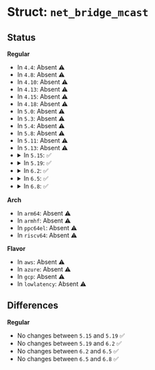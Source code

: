# Struct: <code>net_bridge_mcast</code>

## Status
<b>Regular</b>
<ul>
<li>
In <code>4.4</code>: Absent ⚠️
</li>
<li>
In <code>4.8</code>: Absent ⚠️
</li>
<li>
In <code>4.10</code>: Absent ⚠️
</li>
<li>
In <code>4.13</code>: Absent ⚠️
</li>
<li>
In <code>4.15</code>: Absent ⚠️
</li>
<li>
In <code>4.18</code>: Absent ⚠️
</li>
<li>
In <code>5.0</code>: Absent ⚠️
</li>
<li>
In <code>5.3</code>: Absent ⚠️
</li>
<li>
In <code>5.4</code>: Absent ⚠️
</li>
<li>
In <code>5.8</code>: Absent ⚠️
</li>
<li>
In <code>5.11</code>: Absent ⚠️
</li>
<li>
In <code>5.13</code>: Absent ⚠️
</li>
<li>
<details>
<summary>In <code>5.15</code>: ✅</summary>

```c
struct net_bridge_mcast {
    struct net_bridge *br;
    struct net_bridge_vlan *vlan;
    u32 multicast_last_member_count;
    u32 multicast_startup_query_count;
    u8 multicast_querier;
    u8 multicast_igmp_version;
    u8 multicast_router;
    u8 multicast_mld_version;
    long unsigned int multicast_last_member_interval;
    long unsigned int multicast_membership_interval;
    long unsigned int multicast_querier_interval;
    long unsigned int multicast_query_interval;
    long unsigned int multicast_query_response_interval;
    long unsigned int multicast_startup_query_interval;
    struct hlist_head ip4_mc_router_list;
    struct timer_list ip4_mc_router_timer;
    struct bridge_mcast_other_query ip4_other_query;
    struct bridge_mcast_own_query ip4_own_query;
    struct bridge_mcast_querier ip4_querier;
    struct hlist_head ip6_mc_router_list;
    struct timer_list ip6_mc_router_timer;
    struct bridge_mcast_other_query ip6_other_query;
    struct bridge_mcast_own_query ip6_own_query;
    struct bridge_mcast_querier ip6_querier;
};
```
</details>
</li>
<li>
<details>
<summary>In <code>5.19</code>: ✅</summary>

```c
struct net_bridge_mcast {
    struct net_bridge *br;
    struct net_bridge_vlan *vlan;
    u32 multicast_last_member_count;
    u32 multicast_startup_query_count;
    u8 multicast_querier;
    u8 multicast_igmp_version;
    u8 multicast_router;
    u8 multicast_mld_version;
    long unsigned int multicast_last_member_interval;
    long unsigned int multicast_membership_interval;
    long unsigned int multicast_querier_interval;
    long unsigned int multicast_query_interval;
    long unsigned int multicast_query_response_interval;
    long unsigned int multicast_startup_query_interval;
    struct hlist_head ip4_mc_router_list;
    struct timer_list ip4_mc_router_timer;
    struct bridge_mcast_other_query ip4_other_query;
    struct bridge_mcast_own_query ip4_own_query;
    struct bridge_mcast_querier ip4_querier;
    struct hlist_head ip6_mc_router_list;
    struct timer_list ip6_mc_router_timer;
    struct bridge_mcast_other_query ip6_other_query;
    struct bridge_mcast_own_query ip6_own_query;
    struct bridge_mcast_querier ip6_querier;
};
```
</details>
</li>
<li>
<details>
<summary>In <code>6.2</code>: ✅</summary>

```c
struct net_bridge_mcast {
    struct net_bridge *br;
    struct net_bridge_vlan *vlan;
    u32 multicast_last_member_count;
    u32 multicast_startup_query_count;
    u8 multicast_querier;
    u8 multicast_igmp_version;
    u8 multicast_router;
    u8 multicast_mld_version;
    long unsigned int multicast_last_member_interval;
    long unsigned int multicast_membership_interval;
    long unsigned int multicast_querier_interval;
    long unsigned int multicast_query_interval;
    long unsigned int multicast_query_response_interval;
    long unsigned int multicast_startup_query_interval;
    struct hlist_head ip4_mc_router_list;
    struct timer_list ip4_mc_router_timer;
    struct bridge_mcast_other_query ip4_other_query;
    struct bridge_mcast_own_query ip4_own_query;
    struct bridge_mcast_querier ip4_querier;
    struct hlist_head ip6_mc_router_list;
    struct timer_list ip6_mc_router_timer;
    struct bridge_mcast_other_query ip6_other_query;
    struct bridge_mcast_own_query ip6_own_query;
    struct bridge_mcast_querier ip6_querier;
};
```
</details>
</li>
<li>
<details>
<summary>In <code>6.5</code>: ✅</summary>

```c
struct net_bridge_mcast {
    struct net_bridge *br;
    struct net_bridge_vlan *vlan;
    u32 multicast_last_member_count;
    u32 multicast_startup_query_count;
    u8 multicast_querier;
    u8 multicast_igmp_version;
    u8 multicast_router;
    u8 multicast_mld_version;
    long unsigned int multicast_last_member_interval;
    long unsigned int multicast_membership_interval;
    long unsigned int multicast_querier_interval;
    long unsigned int multicast_query_interval;
    long unsigned int multicast_query_response_interval;
    long unsigned int multicast_startup_query_interval;
    struct hlist_head ip4_mc_router_list;
    struct timer_list ip4_mc_router_timer;
    struct bridge_mcast_other_query ip4_other_query;
    struct bridge_mcast_own_query ip4_own_query;
    struct bridge_mcast_querier ip4_querier;
    struct hlist_head ip6_mc_router_list;
    struct timer_list ip6_mc_router_timer;
    struct bridge_mcast_other_query ip6_other_query;
    struct bridge_mcast_own_query ip6_own_query;
    struct bridge_mcast_querier ip6_querier;
};
```
</details>
</li>
<li>
<details>
<summary>In <code>6.8</code>: ✅</summary>

```c
struct net_bridge_mcast {
    struct net_bridge *br;
    struct net_bridge_vlan *vlan;
    u32 multicast_last_member_count;
    u32 multicast_startup_query_count;
    u8 multicast_querier;
    u8 multicast_igmp_version;
    u8 multicast_router;
    u8 multicast_mld_version;
    long unsigned int multicast_last_member_interval;
    long unsigned int multicast_membership_interval;
    long unsigned int multicast_querier_interval;
    long unsigned int multicast_query_interval;
    long unsigned int multicast_query_response_interval;
    long unsigned int multicast_startup_query_interval;
    struct hlist_head ip4_mc_router_list;
    struct timer_list ip4_mc_router_timer;
    struct bridge_mcast_other_query ip4_other_query;
    struct bridge_mcast_own_query ip4_own_query;
    struct bridge_mcast_querier ip4_querier;
    struct hlist_head ip6_mc_router_list;
    struct timer_list ip6_mc_router_timer;
    struct bridge_mcast_other_query ip6_other_query;
    struct bridge_mcast_own_query ip6_own_query;
    struct bridge_mcast_querier ip6_querier;
};
```
</details>
</li>
</ul>
<b>Arch</b>
<ul>
<li>
In <code>arm64</code>: Absent ⚠️
</li>
<li>
In <code>armhf</code>: Absent ⚠️
</li>
<li>
In <code>ppc64el</code>: Absent ⚠️
</li>
<li>
In <code>riscv64</code>: Absent ⚠️
</li>
</ul>
<b>Flavor</b>
<ul>
<li>
In <code>aws</code>: Absent ⚠️
</li>
<li>
In <code>azure</code>: Absent ⚠️
</li>
<li>
In <code>gcp</code>: Absent ⚠️
</li>
<li>
In <code>lowlatency</code>: Absent ⚠️
</li>
</ul>

## Differences
<b>Regular</b>
<ul>
<li>
No changes between <code>5.15</code> and <code>5.19</code> ✅
</li>
<li>
No changes between <code>5.19</code> and <code>6.2</code> ✅
</li>
<li>
No changes between <code>6.2</code> and <code>6.5</code> ✅
</li>
<li>
No changes between <code>6.5</code> and <code>6.8</code> ✅
</li>
</ul>
